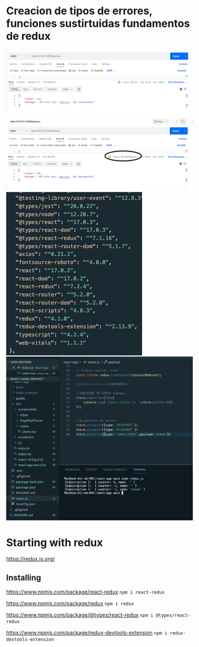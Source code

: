 # Creacion de tipos de errores, funciones sustirtuidas fundamentos de redux
![Alt text](img1.png)
![Alt text](img2.png)
![Alt text](img3.png)
![Alt text](img4.png)

# Starting with redux
https://redux.js.org/

## Installing 
https://www.npmjs.com/package/react-redux
```npm i react-redux```

https://www.npmjs.com/package/redux
```npm i redux```

https://www.npmjs.com/package/@types/react-redux
```npm i @types/react-redux```

https://www.npmjs.com/package/redux-devtools-extension
```npm i redux-devtools-extension```

